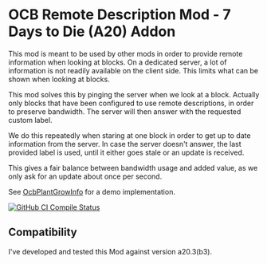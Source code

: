 # OCB Remote Description Mod - 7 Days to Die (A20) Addon

This mod is meant to be used by other mods in order to
provide remote information when looking at blocks. On a
dedicated server, a lot of information is not readily
available on the client side. This limits what can be
shown when looking at blocks.

This mod solves this by pinging the server when we look
at a block. Actually only blocks that have been configured
to use remote descriptions, in order to preserve bandwidth.
The server will then answer with the requested custom label.

We do this repeatedly when staring at one block in order to
get up to date information from the server. In case the
server doesn't answer, the last provided label is used,
until it either goes stale or an update is received.

This gives a fair balance between bandwidth usage and added
value, as we only ask for an update about once per second.

See [OcbPlantGrowInfo][1] for a demo implementation.

[![GitHub CI Compile Status][3]][2]

## Compatibility

I've developed and tested this Mod against version a20.3(b3).

[1]: https://github.com/OCB7D2D/OcbPlantGrowInfo
[2]: https://github.com/OCB7D2D/OcbRemoteDescription/actions/workflows/ci.yml
[3]: https://github.com/OCB7D2D/OcbRemoteDescription/actions/workflows/ci.yml/badge.svg

